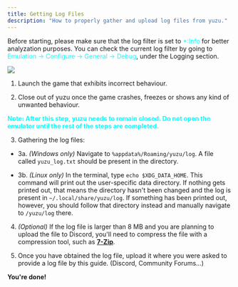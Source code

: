 ```yaml
---
title: Getting Log Files
description: "How to properly gather and upload log files from yuzu."
---
```


<article class="message has-text-weight-semibold">
    <div class="message-body">
        <p>Before starting, please make sure that the log filter is set to <span style="color:cyan">*:Info</span> for better analyzation purposes. You can check the current log filter by going to <span style="color:cyan">Emulation -> Configure -> General -> Debug</span>, under the Logging section.</p>
        <img src="https://i.imgur.com/9fLfykf.png"></img>
    </div>
</article>

1. Launch the game that exhibits incorrect behaviour.

2. Close out of yuzu once the game crashes, freezes or shows any kind of unwanted behaviour.
<p style="color:cyan"><b>Note: After this step, yuzu needs to remain closed. Do not open the emulator until the rest of the steps are completed.</b></p>

3. Gathering the log files:
 - 3a. *(Windows only)* Navigate to `%appdata%/Roaming/yuzu/log`. A file called `yuzu_log.txt` should be present in the directory.

 - 3b. *(Linux only)* In the terminal, type `echo $XDG_DATA_HOME`. This command will print out the user-specific data directory. If nothing gets printed out, that means the directory hasn't been changed and the log is present in `~/.local/share/yuzu/log`. If something has been printed out, however, you should follow that directory instead and manually navigate to `/yuzu/log` there.

4. *(Optional)* If the log file is larger than 8 MB and you are planning to upload the file to Discord, you'll need to compress the file with a compression tool, such as [**7-Zip**](https://www.7-zip.org/).

5. Once you have obtained the log file, upload it where you were asked to provide a log file by this guide. (Discord, Community Forums...)

**You're done!**
